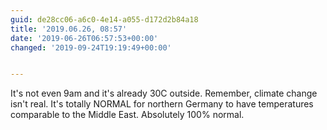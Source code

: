 ```yaml
---
guid: de28cc06-a6c0-4e14-a055-d172d2b84a18
title: '2019.06.26, 08:57'
date: '2019-06-26T06:57:53+00:00'
changed: '2019-09-24T19:19:49+00:00'


---
```


It's not even 9am and it's already 30C outside. Remember, climate change isn't real. It's totally NORMAL for northern Germany to have temperatures comparable to the Middle East. Absolutely 100% normal. 
